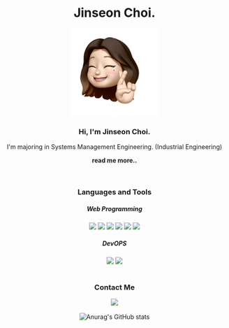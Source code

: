 <div align='center'>
  <h1>Jinseon Choi.</h1>
  <img src="image.png" width="200px">
  <h3>Hi, I'm <strong>Jinseon Choi.</strong></h3>
  <p>I'm majoring in Systems Management Engineering. (Industrial Engineering)</p>
  <p><strong><a src="https://heavenly-nylon-4ca.notion.site/About-me-Realsunchoi-30983455a1e94a5f8cd2c7046feea6c3">read me more..</strong></a></p>
  <br>
  <h3>Languages and Tools</h3>
    <h5>Web Programming</h5>
      <img src="https://img.shields.io/badge/HTML-000000?style=round-square&logo=HTML5&logoColor=red"/>
      <img src="https://img.shields.io/badge/CSS-000000?style=round-square&logo=css3&logoColor=blue"/>
      <img src="https://img.shields.io/badge/JavaScript-000000?style=round-square&logo=JavaScript&logoColor=yellow"/>
      <img src="https://img.shields.io/badge/Vue.js-000000?style=round-square&logo=Vue.js&logoColor=bluegreen"/>
      <img src="https://img.shields.io/badge/Node.js-000000?style=round-square&logo=Node.js&logoColor=bluegreen"/>
      <img src="https://img.shields.io/badge/Bootstrap-000000?style=round-square&logo=Bootstrap&logoColor=7952B3"/>
    <h5>DevOPS</h5>
      <img src="https://img.shields.io/badge/GitHub-000000?style=round-square&logo=GitHub&logoColor=bluegreen"/>
      <img src="https://img.shields.io/badge/Visual Studio Code-000000?style=round-square&logo=Visual Studio Code&logoColor=007ACC"/>
  <br>
  <br>
  <h3>Contact Me</h3>
  <p>
    <a href="mailto:sttaurt@gmail.com"><img src="https://img.shields.io/badge/Gmail-000000?style=round-square&logo=gmail&logoColor=EA4335"/></a>
  </p>

  ![Anurag's GitHub stats](https://github-readme-stats.vercel.app/api?username=oooihmm&show_icons=true&theme=radical)
</div>
